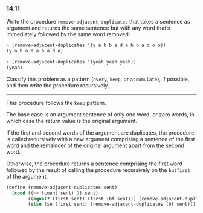 ### 14.11

Write the procedure `remove-adjacent-duplicates` that takes a sentence as argument and returns the same sentence but with any word that’s immediately followed by the same word removed:

~~~ scheme
> (remove-adjacent-duplicates '(y a b b a d a b b a d o o))
(y a b a d a b a d o)

> (remove-adjacent-duplicates '(yeah yeah yeah))
(yeah)
~~~

Classify this problem as a pattern (`every`, `keep`, or `accumulate`), if possible, and then write the procedure recursively.

***

This procedure follows the `keep` pattern.

The base case is an argument sentence of only one word, or zero words, in which case the return value is the original argument.

If the first and second words of the argument are duplicates, the procedure is called recursively with a new argument comprising a sentence of the first word and the remainder of the original argument apart from the second word.

Otherwise, the procedure returns a sentence comprising the first word followed by the result of calling the procedure recursively on the `butfirst` of the argument.

~~~ scheme
(define (remove-adjacent-duplicates sent)
  (cond ((<= (count sent) 1) sent)
        ((equal? (first sent) (first (bf sent))) (remove-adjacent-duplicates (se (first sent) (bf (bf sent)))))
        (else (se (first sent) (remove-adjacent-duplicates (bf sent))))))
~~~